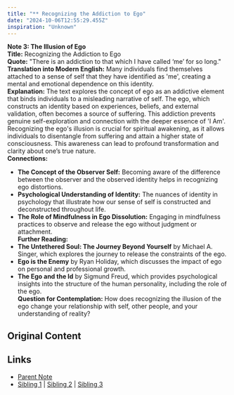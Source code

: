 ```yaml
---
title: "** Recognizing the Addiction to Ego"
date: "2024-10-06T12:55:29.455Z"
inspiration: "Unknown"
---
```


  
**Note 3: The Illusion of Ego**  
**Title:** Recognizing the Addiction to Ego  
**Quote:** "There is an addiction to that which I have called ‘me’ for so long."  
**Translation into Modern English:** Many individuals find themselves attached to a sense of self that they have identified as 'me', creating a mental and emotional dependence on this identity.  
**Explanation:** The text explores the concept of ego as an addictive element that binds individuals to a misleading narrative of self. The ego, which constructs an identity based on experiences, beliefs, and external validation, often becomes a source of suffering. This addiction prevents genuine self-exploration and connection with the deeper essence of 'I Am'. Recognizing the ego's illusion is crucial for spiritual awakening, as it allows individuals to disentangle from suffering and attain a higher state of consciousness. This awareness can lead to profound transformation and clarity about one’s true nature.  
**Connections:**  
- **The Concept of the Observer Self:** Becoming aware of the difference between the observer and the observed identity helps in recognizing ego distortions.  
- **Psychological Understanding of Identity:** The nuances of identity in psychology that illustrate how our sense of self is constructed and deconstructed throughout life.  
- **The Role of Mindfulness in Ego Dissolution:** Engaging in mindfulness practices to observe and release the ego without judgment or attachment.  
**Further Reading:**  
- **The Untethered Soul: The Journey Beyond Yourself** by Michael A. Singer, which explores the journey to release the constraints of the ego.  
- **Ego is the Enemy** by Ryan Holiday, which discusses the impact of ego on personal and professional growth.  
- **The Ego and the Id** by Sigmund Freud, which provides psychological insights into the structure of the human personality, including the role of the ego.  
**Question for Contemplation:** How does recognizing the illusion of the ego change your relationship with self, other people, and your understanding of reality?  


## Original Content



## Links

- [Parent Note](/parent-note.md)
- [Sibling 1](/zettel1.md) | [Sibling 2](/zettel2.md) | [Sibling 3](/zettel3.md)
